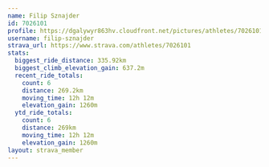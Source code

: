 ```yaml
---
name: Filip Sznajder
id: 7026101
profile: https://dgalywyr863hv.cloudfront.net/pictures/athletes/7026101/2123836/18/large.jpg
username: filip-sznajder
strava_url: https://www.strava.com/athletes/7026101
stats:
  biggest_ride_distance: 335.92km
  biggest_climb_elevation_gain: 637.2m
  recent_ride_totals:
    count: 6
    distance: 269.2km
    moving_time: 12h 12m
    elevation_gain: 1260m
  ytd_ride_totals:
    count: 6
    distance: 269km
    moving_time: 12h 12m
    elevation_gain: 1260m
layout: strava_member
--- 
```

